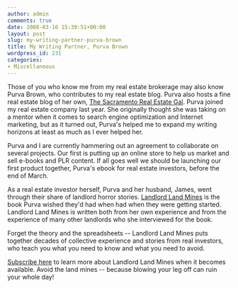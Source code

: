 ```yaml
---
author: admin
comments: true
date: 2008-03-16 15:39:51+00:00
layout: post
slug: my-writing-partner-purva-brown
title: My Writing Partner, Purva Brown
wordpress_id: 231
categories:
- Miscellaneous
---
```


Those of you who know me from my real estate brokerage may also know Purva Brown, who contributes to my real estate blog.  Purva also hosts a fine real estate blog of her own, [The Sacramento Real Estate Gal](http://www.sacramentorealestategal.com).  Purva joined my real estate company last year.  She originally thought she was taking on a mentor when it comes to search engine optimization and Internet marketing, but as it turned out, Purva's helped me to expand my writing horizons at least as much as I ever helped her.

Purva and I are currently hammering out an agreement to collaborate on several projects.  Our first is putting up an online store to help us market and sell e-books and PLR content.  If all goes well we should be launching our first product together, Purva's ebook for real estate investors, before the end of March.

As a real estate investor herself, Purva and her husband, James, went through their share of landlord horror stories.  [Landlord Land Mines](http://www.landlordlandmines.com) is the book Purva wished they'd had when had when they were getting started.  Landlord Land Mines is written both from her own experience and from the experience of many other landlords who she interviewed for the book.

Forget the theory and the spreadsheets -- Landlord Land Mines puts together decades of collective experience and stories from real investors, who teach you what you need to know and what you need to avoid.

[Subscribe here](http://www.inklit.com/blog/feed/) to learn more about Landlord Land Mines when it becomes available.  Avoid the land mines -- because blowing your leg off can ruin your whole day!
